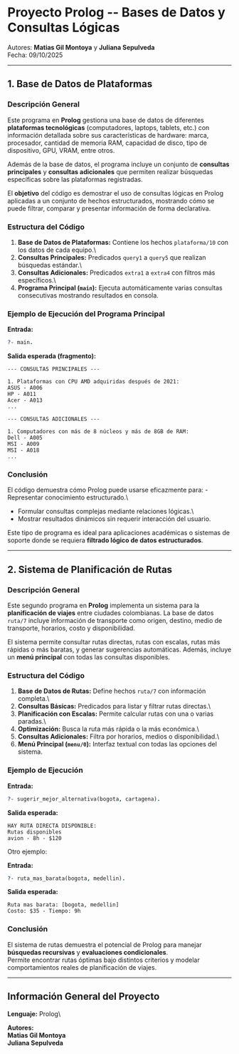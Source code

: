 #  Proyecto Prolog -- Bases de Datos y Consultas Lógicas

Autores: **Matias Gil Montoya** y **Juliana Sepulveda**\
Fecha: 09/10/2025

------------------------------------------------------------------------

##  1. Base de Datos de Plataformas

###  Descripción General

Este programa en **Prolog** gestiona una base de datos de diferentes
**plataformas tecnológicas** (computadores, laptops, tablets, etc.) con
información detallada sobre sus características de hardware: marca,
procesador, cantidad de memoria RAM, capacidad de disco, tipo de
dispositivo, GPU, VRAM, entre otros.

Además de la base de datos, el programa incluye un conjunto de
**consultas principales** y **consultas adicionales** que permiten
realizar búsquedas específicas sobre las plataformas registradas.

El **objetivo** del código es demostrar el uso de consultas lógicas en
Prolog aplicadas a un conjunto de hechos estructurados, mostrando cómo
se puede filtrar, comparar y presentar información de forma declarativa.

###  Estructura del Código

1.  **Base de Datos de Plataformas:** Contiene los hechos
    `plataforma/10` con los datos de cada equipo.\
2.  **Consultas Principales:** Predicados `query1` a `query5` que
    realizan búsquedas estándar.\
3.  **Consultas Adicionales:** Predicados `extra1` a `extra4` con
    filtros más específicos.\
4.  **Programa Principal (`main`):** Ejecuta automáticamente varias
    consultas consecutivas mostrando resultados en consola.

###  Ejemplo de Ejecución del Programa Principal

**Entrada:**

``` prolog
?- main.
```

**Salida esperada (fragmento):**

    --- CONSULTAS PRINCIPALES ---

    1. Plataformas con CPU AMD adquiridas después de 2021:
    ASUS - A006
    HP - A011
    Acer - A013
    ...

    --- CONSULTAS ADICIONALES ---

    1. Computadores con más de 8 núcleos y más de 8GB de RAM:
    Dell - A005
    MSI - A009
    MSI - A018
    ...

###  Conclusión

El código demuestra cómo Prolog puede usarse eficazmente para: -
Representar conocimiento estructurado.\
- Formular consultas complejas mediante relaciones lógicas.\
- Mostrar resultados dinámicos sin requerir interacción del usuario.

Este tipo de programa es ideal para aplicaciones académicas o sistemas
de soporte donde se requiera **filtrado lógico de datos estructurados**.

------------------------------------------------------------------------

##  2. Sistema de Planificación de Rutas

###  Descripción General

Este segundo programa en **Prolog** implementa un sistema para la
**planificación de viajes** entre ciudades colombianas. La base de datos
`ruta/7` incluye información de transporte como origen, destino, medio
de transporte, horarios, costo y disponibilidad.

El sistema permite consultar rutas directas, rutas con escalas, rutas
más rápidas o más baratas, y generar sugerencias automáticas. Además,
incluye un **menú principal** con todas las consultas disponibles.

###  Estructura del Código

1.  **Base de Datos de Rutas:** Define hechos `ruta/7` con información
    completa.\
2.  **Consultas Básicas:** Predicados para listar y filtrar rutas
    directas.\
3.  **Planificación con Escalas:** Permite calcular rutas con una o
    varias paradas.\
4.  **Optimización:** Busca la ruta más rápida o la más económica.\
5.  **Consultas Adicionales:** Filtra por horarios, medios o
    disponibilidad.\
6.  **Menú Principal (`menu/0`):** Interfaz textual con todas las
    opciones del sistema.

###  Ejemplo de Ejecución

**Entrada:**

``` prolog
?- sugerir_mejor_alternativa(bogota, cartagena).
```

**Salida esperada:**

    HAY RUTA DIRECTA DISPONIBLE:
    Rutas disponibles
    avion - 8h - $120

Otro ejemplo:

**Entrada:**

``` prolog
?- ruta_mas_barata(bogota, medellin).
```

**Salida esperada:**

    Ruta mas barata: [bogota, medellin]
    Costo: $35 - Tiempo: 9h

###  Conclusión

El sistema de rutas demuestra el potencial de Prolog para manejar
**búsquedas recursivas** y **evaluaciones condicionales**.\
Permite encontrar rutas óptimas bajo distintos criterios y modelar
comportamientos reales de planificación de viajes.

------------------------------------------------------------------------

##  Información General del Proyecto

**Lenguaje:** Prolog\  

**Autores:**\
**Matias Gil Montoya**\
**Juliana Sepulveda**
